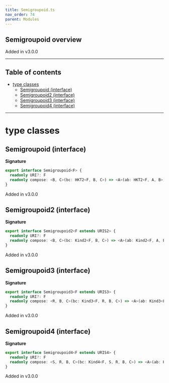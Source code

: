 ```yaml
---
title: Semigroupoid.ts
nav_order: 74
parent: Modules
---
```


## Semigroupoid overview

Added in v3.0.0

---

<h2 class="text-delta">Table of contents</h2>

- [type classes](#type-classes)
  - [Semigroupoid (interface)](#semigroupoid-interface)
  - [Semigroupoid2 (interface)](#semigroupoid2-interface)
  - [Semigroupoid3 (interface)](#semigroupoid3-interface)
  - [Semigroupoid4 (interface)](#semigroupoid4-interface)

---

# type classes

## Semigroupoid (interface)

**Signature**

```ts
export interface Semigroupoid<F> {
  readonly URI?: F
  readonly compose: <B, C>(bc: HKT2<F, B, C>) => <A>(ab: HKT2<F, A, B>) => HKT2<F, A, C>
}
```

Added in v3.0.0

## Semigroupoid2 (interface)

**Signature**

```ts
export interface Semigroupoid2<F extends URIS2> {
  readonly URI?: F
  readonly compose: <B, C>(bc: Kind2<F, B, C>) => <A>(ab: Kind2<F, A, B>) => Kind2<F, A, C>
}
```

Added in v3.0.0

## Semigroupoid3 (interface)

**Signature**

```ts
export interface Semigroupoid3<F extends URIS3> {
  readonly URI?: F
  readonly compose: <R, B, C>(bc: Kind3<F, R, B, C>) => <A>(ab: Kind3<F, R, A, B>) => Kind3<F, R, A, C>
}
```

Added in v3.0.0

## Semigroupoid4 (interface)

**Signature**

```ts
export interface Semigroupoid4<F extends URIS4> {
  readonly URI?: F
  readonly compose: <S, R, B, C>(bc: Kind4<F, S, R, B, C>) => <A>(ab: Kind4<F, S, R, A, B>) => Kind4<F, S, R, A, C>
}
```

Added in v3.0.0
